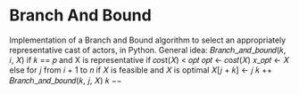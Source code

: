 # Branch And Bound
Implementation of a Branch and Bound algorithm to select an appropriately representative cast of actors, in Python.
General idea:
𝐵𝑟𝑎𝑛𝑐ℎ_𝑎𝑛𝑑_𝑏𝑜𝑢𝑛𝑑(𝑘, 𝑖, 𝑋)
  if 𝑘 == 𝑝 and X is representative
    if 𝑐𝑜st(𝑋) < 𝑜𝑝𝑡
      𝑜𝑝𝑡 ← 𝑐o𝑠𝑡(𝑋)
      𝑥_𝑜𝑝𝑡 ← 𝑋
  else
    for 𝑗 from 𝑖 + 1 to 𝑛
      if 𝑋 is feasible and 𝑋 is optimal
        𝑋[𝑗 + 𝑘] ← 𝑗
        𝑘 ++
        𝐵𝑟𝑎𝑛𝑐ℎ_𝑎𝑛𝑑_𝑏𝑜𝑢𝑛𝑑(𝑘, 𝑗, 𝑋)
        𝑘 −−
